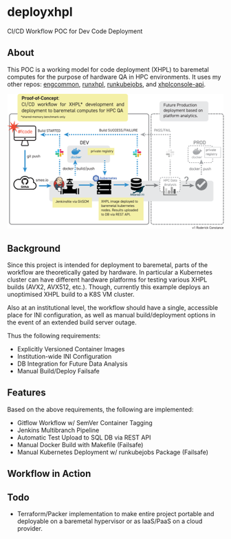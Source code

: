 # deployxhpl
CI/CD Workflow POC for Dev Code Deployment

## About

This POC is a working model for code deployment (XHPL) to baremetal computes for the 
purpose of hardware QA in HPC environments. It uses my other repos: 
[engcommon](JustAddRobots-deployxhpl-v1-Outlines.svg), 
[runxhpl](https://github.com/JustAddRobots/runxhpl), 
[runkubejobs](https://github.com/JustAddRobots/runkubejobs), and 
[xhplconsole-api](https://github.com/JustAddRobots/xhplconsole-api).

![Workflow-POC](./JustAddRobots-deployxhpl-v1-01.svg)

## Background

Since this project is intended for deployment to baremetal, parts of the workflow
are theoretically gated by hardware. In particular a Kubernetes cluster can have
different hardware platforms for testing various XHPL builds (AVX2, AVX512, etc.). 
Though, currently this example deploys an unoptimised XHPL build to a K8S VM cluster.

Also at an institutional level, the workflow should have a single, accessible place
for INI configuration, as well as manual build/deployment options in the event of an
extended build server outage.

Thus the following requirements:

* Explicitly Versioned Container Images
* Institution-wide INI Configuration
* DB Integration for Future Data Analysis
* Manual Build/Deploy Failsafe

## Features

Based on the above requirements, the following are implemented:

* Gitflow Workflow w/ SemVer Container Tagging
* Jenkins Multibranch Pipeline
* Automatic Test Upload to SQL DB via REST API
* Manual Docker Build with Makefile (Failsafe)
* Manual Kubernetes Deployment w/ runkubejobs Package (Failsafe)


## Workflow in Action


## Todo

* Terraform/Packer implementation to make entire project portable and deployable
on a baremetal hypervisor or as IaaS/PaaS on a cloud provider.

